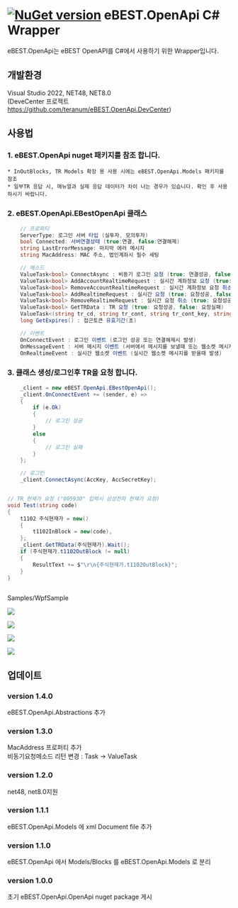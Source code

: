 # [![NuGet version](https://badge.fury.io/nu/eBEST.OpenApi.png)](https://badge.fury.io/nu/eBEST.OpenApi) eBEST.OpenApi C# Wrapper

eBEST.OpenApi는 eBEST OpenAPI를 C#에서 사용하기 위한 Wrapper입니다.

## 개발환경
Visual Studio 2022, NET48, NET8.0
<br/>
(DeveCenter 프로젝트 https://github.com/teranum/eBEST.OpenApi.DevCenter)
## 사용법

### 1. eBEST.OpenApi nuget 패키지를 참조 합니다.
	* InOutBlocks, TR Models 확장 용 사용 시에는 eBEST.OpenApi.Models 패키지를 참조
	* 일부TR 응답 시, 매뉴얼과 실제 응답 데이터가 차이 나는 경우가 있습니다. 확인 후 사용 하시기 바랍니다.
 
### 2. eBEST.OpenApi.EBestOpenApi 클래스

```csharp
	// 프로퍼티
	ServerType: 로그인 서버 타입 (실투자, 모의투자)
	bool Connected: 서버연결상태 (true:연결, false:연결해제)
	string LastErrorMessage: 마지막 에러 메시지
	string MacAddress: MAC 주소, 법인계좌시 필수 세팅

	// 메소드
	ValueTask<bool> ConnectAsync : 비동기 로그인 요청 (true: 연결성공, false: 연결실패)
	ValueTask<bool> AddAccountRealtimeRequest : 실시간 계좌정보 요청 (true: 요청성공, false: 요청실패)
	ValueTask<bool> RemoveAccountRealtimeRequest : 실시간 계좌정보 요청 취소 (true: 요청성공, false: 요청실패)
	ValueTask<bool> AddRealtimeRequest : 실시간 요청 (true: 요청성공, false: 요청실패)
	ValueTask<bool> RemoveRealtimeRequest : 실시간 요청 취소 (true: 요청성공, false: 요청실패)
	ValueTask<bool> GetTRData : TR 요청 (true: 요청성공, false: 요청실패)
	ValueTask<(string tr_cd, string tr_cont, string tr_cont_key, string jsonResponse)> GetDataWithJsonString : JSON 요청
	long GetExpires() : 접근토큰 유효기간(초)

	// 이벤트
	OnConnectEvent : 로그인 이벤트 (로그인 성공 또는 연결해제시 발생)
	OnMessageEvent : 서버 메시지 이벤트 (서버에서 메시지를 보낼때 또는 웹소켓 메시지 타입 오류일 때 발생)
	OnRealtimeEvent : 실시간 웹소켓 이벤트 (실시간 웹소켓 메시지를 받을때 발생)

```

### 3. 클래스 생성/로그인후 TR을 요청 합니다.

```csharp
	_client = new eBEST.OpenApi.EBestOpenApi();
	_client.OnConnectEvent += (sender, e) =>
	{
		if (e.Ok)
		{
			// 로그인 성공
		}
		else
		{
			// 로그인 실패
		}
	};

	// 로그인
	_client.ConnectAsync(AccKey, AccSecretKey);


// TR 현재가 요청 ("005930" 입력시 삼성전자 현재가 요청)
void Test(string code)
{
    t1102 주식현재가 = new()
    {
        t1102InBlock = new(code),
    };
    _client.GetTRData(주식현재가).Wait();
    if (주식현재가.t1102OutBlock != null)
    {
        ResultText += $"\r\n{주식현재가.t1102OutBlock}";
    }
}
	
```
Samples/WpfSample

![](./Samples/img/run-001.png)

![](./Samples/img/run-002.png)

![](./Samples/img/run-003.png)

![](./Samples/img/run-004.png)

## 업데이트

### version 1.4.0
eBEST.OpenApi.Abstractions 추가

### version 1.3.0
MacAddress 프로퍼티 추가
<br/>
비동기요청메소드 리턴 변경 : Task -> ValueTask<bool>

### version 1.2.0
net48, net8.0지원

### version 1.1.1
eBEST.OpenApi.Models 에 xml Document file 추가

### version 1.1.0
eBEST.OpenApi 에서 Models/Blocks 를 eBEST.OpenApi.Models 로 분리

### version 1.0.0
초기 eBEST.OpenApi.OpenApi nuget package 게시


